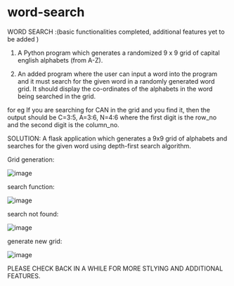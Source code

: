 # word-search

WORD SEARCH :(basic functionalities completed, additional features yet to be added )

1.  A  Python program which generates a randomized 9 x 9 grid of  capital english alphabets (from A-Z).

2. An added program where the user can input a word into the program and it must search for the given word in a randomly generated word grid.
It should display the co-ordinates of the alphabets in the word being searched in the grid.

for eg If you are searching for CAN in the grid and you find it, then the output should be C=3:5, A=3:6, N=4:6 where the first digit is the row_no and the second digit is the column_no. 

SOLUTION:
A flask application which generates a 9x9 grid of alphabets and searches for the given word using depth-first search algorithm.

Grid generation:

![image](https://github.com/aparnasahu5/word-search/assets/95071662/5e93ac80-6924-41f8-a57d-23a41bde133c)

search function:

![image](https://github.com/aparnasahu5/word-search/assets/95071662/6fd29b80-5ccf-45d5-9a23-d464cbc4fca4)

search not found:

![image](https://github.com/aparnasahu5/word-search/assets/95071662/a0e4c5dc-728f-4366-ae0a-ed18c4d25468)

generate new grid:

![image](https://github.com/aparnasahu5/word-search/assets/95071662/5513a61f-9980-47fd-b861-5244bcc972c2)


PLEASE CHECK BACK IN A WHILE FOR MORE STLYING AND ADDITIONAL FEATURES.







